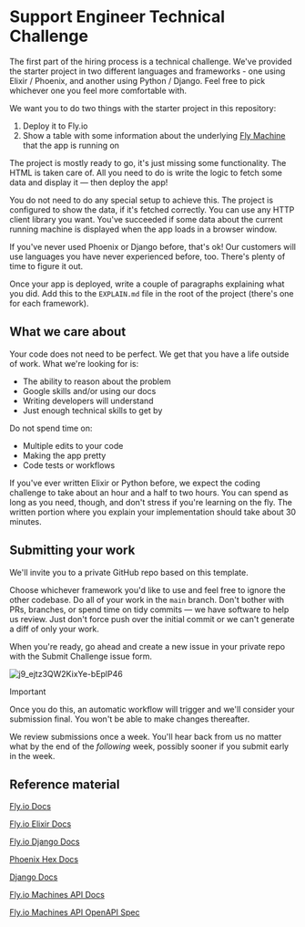# Support Engineer Technical Challenge

The first part of the hiring process is a technical challenge. We've provided the starter project in two different languages and frameworks - one using Elixir / Phoenix, and another using Python / Django. Feel free to pick whichever one you feel more comfortable with.

We want you to do two things with the starter project in this repository:

1. Deploy it to Fly.io
1. Show a table with some information about the underlying [Fly Machine](https://fly.io/docs/machines/) that the app is running on

The project is mostly ready to go, it's just missing some functionality. The HTML is taken care of. All you need to do is write the logic to fetch some data and display it — then deploy the app!

You do not need to do any special setup to achieve this.  The project is configured to show the data, if it's fetched correctly. You can use any HTTP client library you want. You've succeeded if some data about the current running machine is displayed when the app loads in a browser window.

If you've never used Phoenix or Django before, that's ok! Our customers will use languages you have never experienced before, too. There's plenty of time to figure it out.

Once your app is deployed, write a couple of paragraphs explaining what you did. Add this to the `EXPLAIN.md` file in the root of the project (there's one for each framework).

## What we care about

Your code does not need to be perfect. We get that you have a life outside of work. What we're looking for is:

- The ability to reason about the problem
- Google skills and/or using our docs
- Writing developers will understand
- Just enough technical skills to get by

Do not spend time on:

- Multiple edits to your code
- Making the app pretty
- Code tests or workflows

If you've ever written Elixir or Python before, we expect the coding challenge to take about an hour and a half to two hours. You can spend as long as you need, though, and don't stress if you're learning on the fly. The written portion where you explain your implementation should take about 30 minutes.

## Submitting your work

We'll invite you to a private GitHub repo based on this template.

Choose whichever framework you'd like to use and feel free to ignore the other codebase. Do all of your work in the `main` branch. Don't bother with PRs, branches, or spend time on tidy commits — we have software to help us review. Just don't force push over the initial commit or we can't generate a diff of only your work.

When you're ready, go ahead and create a new issue in your private repo with the Submit Challenge issue form.

![j9_ejtz3QW2KixYe-bEplP46](https://github.com/fly-hiring/support-engineer-kickoff/assets/3727384/a6c9a6f9-8bd4-45a1-aaa1-2a40a99a0385)

> [!IMPORTANT]  
> Once you do this, an automatic workflow will trigger and we'll consider your submission final. You won't be able to make changes thereafter.

We review submissions once a week. You'll hear back from us no matter what by the end of the _following_ week, possibly sooner if you submit early in the week.

## Reference material

[Fly.io Docs](https://fly.io/docs/)

[Fly.io Elixir Docs](https://fly.io/docs/elixir/getting-started/)

[Fly.io Django Docs](https://fly.io/docs/django/)

[Phoenix Hex Docs](https://hexdocs.pm/phoenix/overview.html)

[Django Docs](https://docs.djangoproject.com/en/5.0/)

[Fly.io Machines API Docs](https://fly.io/docs/machines/api/working-with-machines-api/)

[Fly.io Machines API OpenAPI Spec](https://docs.machines.dev/)
